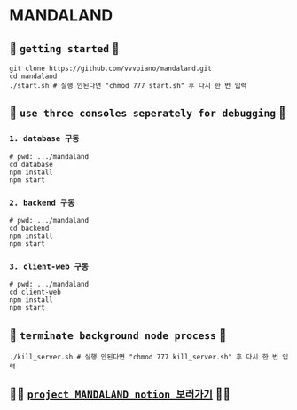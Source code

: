 # MANDALAND

## 👋 `getting started` 👋
```
git clone https://github.com/vvvpiano/mandaland.git
cd mandaland
./start.sh # 실행 안된다면 "chmod 777 start.sh" 후 다시 한 번 입력
```

## 🤖 `use three consoles seperately for debugging` 🤖

### `1. database 구동`
```
# pwd: .../mandaland
cd database
npm install
npm start
```

### `2. backend 구동`
```
# pwd: .../mandaland
cd backend
npm install
npm start
```

### `3. client-web 구동`
```
# pwd: .../mandaland
cd client-web
npm install
npm start
```

## 🔫 `terminate background node process` 🔫
```
./kill_server.sh # 실행 안된다면 "chmod 777 kill_server.sh" 후 다시 한 번 입력
```

## 👩‍💻 [`project MANDALAND notion 보러가기`](https://worldsy.notion.site/c6f92d181de74a01aecf2b5403b260da) 👩‍💻